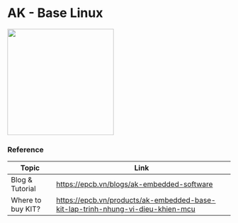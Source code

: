 # AK - Base Linux
[<img src="https://github.com/ak-embedded-software/ak-base-kit-stm32l151/blob/main/hardware/images/ak-embedded-software-logo.jpg" width="240"/>](https://github.com/ak-embedded-software/ak-base-kit-stm32l151/blob/main/hardware/images/ak-embedded-software-logo.jpg)

### Reference
| Topic | Link |
| ------ | ------ |
| Blog & Tutorial | https://epcb.vn/blogs/ak-embedded-software |
| Where to buy KIT? | https://epcb.vn/products/ak-embedded-base-kit-lap-trinh-nhung-vi-dieu-khien-mcu |
